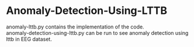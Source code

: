# Anomaly-Detection-Using-LTTB
anomaly-lttb.py contains the implementation of the code.
<br>
anomaly-detection-using-lttb.py can be run to see anomaly detection using lttb in EEG dataset.
